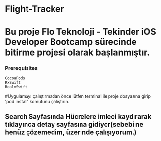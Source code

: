 # Flight-Tracker

# Bu proje Flo Teknoloji - Tekinder iOS Developer Bootcamp sürecinde bitirme projesi olarak başlanmıştır.

### Prerequisites
```
CocoaPods
RxSwift
RealmSwift
```

#Uygulamayı çalıştırmadan önce lütfen terminal ile proje dosyasına girip 'pod install' komutunu çalıştırın.

## Search Sayfasında Hücrelere imleci kaydırarak tıklayınca detay sayfasına gidiyor(sebebi ne henüz çözemedim, üzerinde çalışıyorum.)

